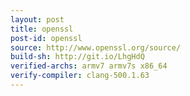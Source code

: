 ```yaml
---
layout: post
title: openssl
post-id: openssl
source: http://www.openssl.org/source/
build-sh: http://git.io/LhgHdQ
verified-archs: armv7 armv7s x86_64
verify-compiler: clang-500.1.63
---
```

